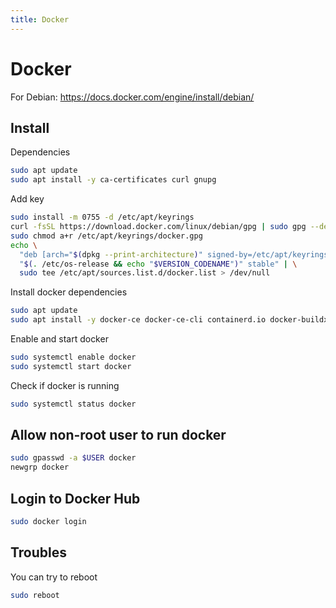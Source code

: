 ```yaml
---
title: Docker
---
```


# Docker

For Debian: <https://docs.docker.com/engine/install/debian/>

## Install

Dependencies

```bash
sudo apt update
sudo apt install -y ca-certificates curl gnupg
```

Add key

```bash
sudo install -m 0755 -d /etc/apt/keyrings
curl -fsSL https://download.docker.com/linux/debian/gpg | sudo gpg --dearmor -o /etc/apt/keyrings/docker.gpg
sudo chmod a+r /etc/apt/keyrings/docker.gpg
echo \
  "deb [arch="$(dpkg --print-architecture)" signed-by=/etc/apt/keyrings/docker.gpg] https://download.docker.com/linux/debian \
  "$(. /etc/os-release && echo "$VERSION_CODENAME")" stable" | \
  sudo tee /etc/apt/sources.list.d/docker.list > /dev/null
```

Install docker dependencies

```bash
sudo apt update
sudo apt install -y docker-ce docker-ce-cli containerd.io docker-buildx-plugin docker-compose-plugin
```

Enable and start docker

```bash
sudo systemctl enable docker
sudo systemctl start docker
```

Check if docker is running

```bash
sudo systemctl status docker
```

## Allow non-root user to run docker

```bash
sudo gpasswd -a $USER docker
newgrp docker
```

## Login to Docker Hub

```bash
sudo docker login
```

## Troubles

You can try to reboot

```bash
sudo reboot
```